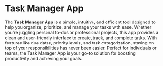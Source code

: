 # Task Manager App

The **Task Manager App** is a simple, intuitive, and efficient tool designed to help you organize, prioritize, and manage your tasks with ease. Whether you're juggling personal to-dos or professional projects, this app provides a clean and user-friendly interface to create, track, and complete tasks. With features like due dates, priority levels, and task categorization, staying on top of your responsibilities has never been easier. Perfect for individuals or teams, the Task Manager App is your go-to solution for boosting productivity and achieving your goals.
